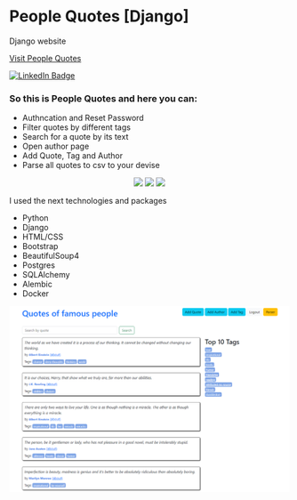 # People Quotes [Django]
Django website

<a href="https://quotes-to-scrape.fly.dev/">Visit People Quotes</a>

<a href="https://www.linkedin.com/in/andrii-svitelskyi-2a4775262/"><img src="https://img.shields.io/badge/LinkedIn-blue?style=for-the-badge&logo=linkedin&logoColor=white" alt="LinkedIn Badge"/></a>

<h3>So this is People Quotes and here you can:</h3>
<ul>
  <li>Authncation and Reset Password</li>
  <li>Filter quotes by different tags</li>
  <li>Search for a quote by its text</li>
   <li>Open author page</li>
  <li>Add Quote, Tag and Author</li>
  <li>Parse all quotes to csv to your devise</li>

</ul>  
<p align="center">
  <img src="https://skillicons.dev/icons?i=py,django,js,html,css,bootstrap" />
  <img src="https://skillicons.dev/icons?i=postgres" />
  <img src="https://skillicons.dev/icons?i=docker,git" />
</p>

I used the next technologies and packages
<ul>
  <li>Python</li>
  <li>Django</li>
  <li>HTML/CSS</li>
   <li>Bootstrap</li>
  <li>BeautifulSoup4</li>
  <li>Postgres</li>
   <li>SQLAlchemy</li>
  <li>Alembic</li>
  <li>Docker</li>
</ul>  

![plot](site_view/main.png)
